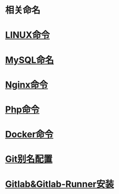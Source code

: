 ﻿# 相关命名

# [LINUX命令](https://github.com/tcyfree/CommonCommands/blob/master/LINUX.md)

# [MySQL命名](https://github.com/tcyfree/CommonCommands/blob/master/MYSQL.md)

# [Nginx命令](https://github.com/tcyfree/CommonCommands/blob/master/NGINX.md)

# [Php命令](https://github.com/tcyfree/CommonCommands/blob/master/PHP.md)

# [Docker命令](https://github.com/tcyfree/CommonCommands/blob/master/Docker.md)

# [Git别名配置](https://github.com/tcyfree/CommonCommands/blob/master/Git.sh)

# [Gitlab&Gitlab-Runner安装](https://github.com/tcyfree/CommonCommands/blob/master/Gitlab&Gitlab-Runner.sh)
